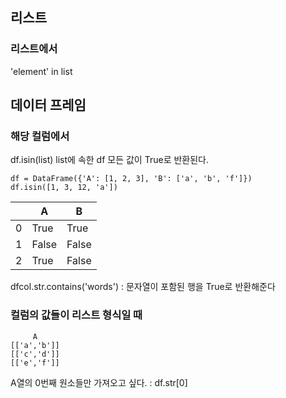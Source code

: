 ## 리스트
### 리스트에서
'element' in list


## 데이터 프레임 
### 해당 컬럼에서
df.isin(list) list에 속한 df 모든 값이 True로 반환된다.

```python3
df = DataFrame({'A': [1, 2, 3], 'B': ['a', 'b', 'f']})
df.isin([1, 3, 12, 'a'])
```

| |A|B|
|--|----|----|
|0|True|True|
|1|False|False|
|2|True|False|        
    
    
dfcol.str.contains('words') : 문자열이 포함된 행을 True로 반환해준다


### 컬럼의 값들이 리스트 형식일 때 
```
     A
[['a','b']]
[['c','d']]
[['e','f']]
```


A열의 0번째 원소들만 가져오고 싶다. : df.str[0]
